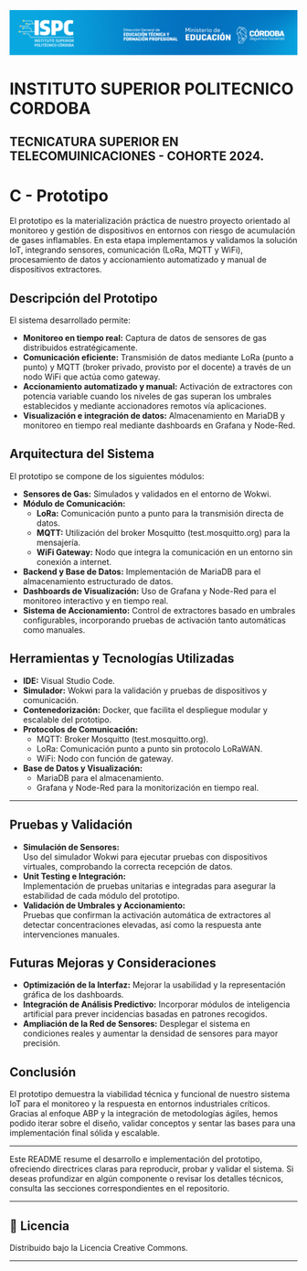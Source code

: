 ![Logo de la Institución ISPC](/E%20assets/Material%20de%20Referencia/ISPClogo.png)

# INSTITUTO SUPERIOR POLITECNICO CORDOBA
## TECNICATURA SUPERIOR EN TELECOMUINICACIONES - COHORTE 2024.


# C - Prototipo

El prototipo es la materialización práctica de nuestro proyecto orientado al monitoreo y gestión de dispositivos en entornos con riesgo de acumulación de gases inflamables. En esta etapa implementamos y validamos la solución IoT, integrando sensores, comunicación (LoRa, MQTT y WiFi), procesamiento de datos y accionamiento automatizado y manual de dispositivos extractores.

## Descripción del Prototipo

El sistema desarrollado permite:
- **Monitoreo en tiempo real:** Captura de datos de sensores de gas distribuidos estratégicamente.
- **Comunicación eficiente:** Transmisión de datos mediante LoRa (punto a punto) y MQTT (broker privado, provisto por el docente) a través de un nodo WiFi que actúa como gateway.
- **Accionamiento automatizado y manual:** Activación de extractores con potencia variable cuando los niveles de gas superan los umbrales establecidos y mediante accionadores remotos vía aplicaciones.
- **Visualización e integración de datos:** Almacenamiento en MariaDB y monitoreo en tiempo real mediante dashboards en Grafana y Node-Red.

## Arquitectura del Sistema

El prototipo se compone de los siguientes módulos:
- **Sensores de Gas:** Simulados y validados en el entorno de Wokwi.
- **Módulo de Comunicación:**  
  - **LoRa:** Comunicación punto a punto para la transmisión directa de datos.  
  - **MQTT:** Utilización del broker Mosquitto (test.mosquitto.org) para la mensajería.
  - **WiFi Gateway:** Nodo que integra la comunicación en un entorno sin conexión a internet.
- **Backend y Base de Datos:** Implementación de MariaDB para el almacenamiento estructurado de datos.
- **Dashboards de Visualización:** Uso de Grafana y Node-Red para el monitoreo interactivo y en tiempo real.
- **Sistema de Accionamiento:** Control de extractores basado en umbrales configurables, incorporando pruebas de activación tanto automáticas como manuales.

## Herramientas y Tecnologías Utilizadas

- **IDE:** Visual Studio Code.
- **Simulador:** Wokwi para la validación y pruebas de dispositivos y comunicación.
- **Contenedorización:** Docker, que facilita el despliegue modular y escalable del prototipo.
- **Protocolos de Comunicación:**  
  - MQTT: Broker Mosquitto (test.mosquitto.org).  
  - LoRa: Comunicación punto a punto sin protocolo LoRaWAN.  
  - WiFi: Nodo con función de gateway.
- **Base de Datos y Visualización:**  
  - MariaDB para el almacenamiento.  
  - Grafana y Node-Red para la monitorización en tiempo real.

---

## Pruebas y Validación

- **Simulación de Sensores:**  
  Uso del simulador Wokwi para ejecutar pruebas con dispositivos virtuales, comprobando la correcta recepción de datos.
- **Unit Testing e Integración:**  
  Implementación de pruebas unitarias e integradas para asegurar la estabilidad de cada módulo del prototipo.
- **Validación de Umbrales y Accionamiento:**  
  Pruebas que confirman la activación automática de extractores al detectar concentraciones elevadas, así como la respuesta ante intervenciones manuales.

## Futuras Mejoras y Consideraciones

- **Optimización de la Interfaz:** Mejorar la usabilidad y la representación gráfica de los dashboards.
- **Integración de Análisis Predictivo:** Incorporar módulos de inteligencia artificial para prever incidencias basadas en patrones recogidos.
- **Ampliación de la Red de Sensores:** Desplegar el sistema en condiciones reales y aumentar la densidad de sensores para mayor precisión.

## Conclusión

El prototipo demuestra la viabilidad técnica y funcional de nuestro sistema IoT para el monitoreo y la respuesta en entornos industriales críticos. Gracias al enfoque ABP y la integración de metodologías ágiles, hemos podido iterar sobre el diseño, validar conceptos y sentar las bases para una implementación final sólida y escalable.

---

Este README resume el desarrollo e implementación del prototipo, ofreciendo directrices claras para reproducir, probar y validar el sistema. Si deseas profundizar en algún componente o revisar los detalles técnicos, consulta las secciones correspondientes en el repositorio.  

---

## 📄 Licencia

Distribuido bajo la Licencia Creative Commons.

---
